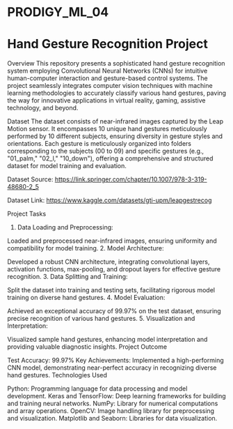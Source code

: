 # PRODIGY_ML_04
# Hand Gesture Recognition Project
Overview This repository presents a sophisticated hand gesture recognition system employing Convolutional Neural Networks (CNNs) for intuitive human-computer interaction and gesture-based control systems. The project seamlessly integrates computer vision techniques with machine learning methodologies to accurately classify various hand gestures, paving the way for innovative applications in virtual reality, gaming, assistive technology, and beyond.

Dataset The dataset consists of near-infrared images captured by the Leap Motion sensor. It encompasses 10 unique hand gestures meticulously performed by 10 different subjects, ensuring diversity in gesture styles and orientations. Each gesture is meticulously organized into folders corresponding to the subjects (00 to 09) and specific gestures (e.g., "01_palm," "02_l," "10_down"), offering a comprehensive and structured dataset for model training and evaluation.

Dataset Source: https://link.springer.com/chapter/10.1007/978-3-319-48680-2_5

Dataset Link: https://www.kaggle.com/datasets/gti-upm/leapgestrecog

Project Tasks

1. Data Loading and Preprocessing:

Loaded and preprocessed near-infrared images, ensuring uniformity and compatibility for model training.
2. Model Architecture:

Developed a robust CNN architecture, integrating convolutional layers, activation functions, max-pooling, and dropout layers for effective gesture recognition.
3. Data Splitting and Training:

Split the dataset into training and testing sets, facilitating rigorous model training on diverse hand gestures.
4. Model Evaluation:

Achieved an exceptional accuracy of 99.97% on the test dataset, ensuring precise recognition of various hand gestures.
5. Visualization and Interpretation:

Visualized sample hand gestures, enhancing model interpretation and providing valuable diagnostic insights.
Project Outcome

Test Accuracy: 99.97%
Key Achievements: Implemented a high-performing CNN model, demonstrating near-perfect accuracy in recognizing diverse hand gestures.
Technologies Used

Python: Programming language for data processing and model development.
Keras and TensorFlow: Deep learning frameworks for building and training neural networks.
NumPy: Library for numerical computations and array operations.
OpenCV: Image handling library for preprocessing and visualization.
Matplotlib and Seaborn: Libraries for data visualization.
